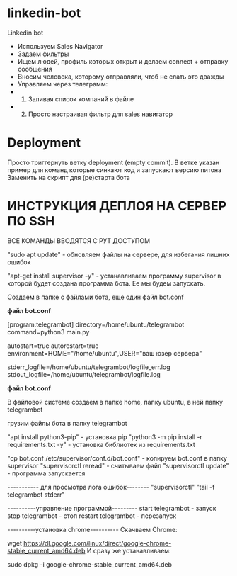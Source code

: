 # linkedin-bot
Linkedin bot

* Используем Sales Navigator
* Задаем фильтры
* Ищем людей, профиль которых открыт и делаем connect + отправку сообщения
* Вносим человека, которому отправляли, чтоб не слать это дважды
* Управляем через телеграмм:
* 1. Заливая список компаний в файле
* 2. Просто настраивая фильтр для sales навигатор

# Deployment

Просто триггернуть ветку deployment (empty commit).
В ветке указан пример для команд которые синкают код и запускают версию питона
Заменить на скрипт для (ре)старта бота


# ИНСТРУКЦИЯ ДЕПЛОЯ НА СЕРВЕР ПО SSH
ВСЕ КОМАНДЫ ВВОДЯТСЯ С РУТ ДОСТУПОМ

"sudo apt update" - обновляем файлы на сервере, для избегания лишних ошибок

"apt-get install supervisor -y" - устанавливаем программу supervisor в которой будет создана программа бота. Ее мы будем запускать.

Создаем в папке с файлами бота, еще один файл bot.conf

******файл bot.conf******

[program:telegrambot]
directory=/home/ubuntu/telegrambot
command=python3 main.py

autostart=true
autorestart=true
environment=HOME="/home/ubuntu",USER="ваш юзер сервера"

stderr_logfile=/home/ubuntu/telegrambot/logfile_err.log
stdout_logfile=/home/ubuntu/telegrambot/logfile.log

******файл bot.conf******

В файловой системе создаем в папке home, папку ubuntu, в ней папку telegrambot

грузим файлы бота в папку telegrambot

"apt install python3-pip" - установка pip
"python3 -m pip install -r requirements.txt -y" - установка библиотек из requirements.txt

"cp bot.conf /etc/supervisor/conf.d/bot.conf" - копируем bot.conf в папку supervisor
"supervisorctl reread" - считываем файл
"supervisorctl update" - программа запускается

----------- для просмотра лога ошибок--------
"supervisorctl"
"tail -f telegrambot stderr"

----------управление программой---------
start telegrambot - запуск
stop telegrambot - стоп
restart telegrambot - перезапуск


---------‐установка chrome----------
Скачваем Chrome:

wget https://dl.google.com/linux/direct/google-chrome-stable_current_amd64.deb
И сразу же устанавливаем:

sudo dpkg -i google-chrome-stable_current_amd64.deb

